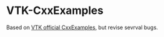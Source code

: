 # VTK-CxxExamples

Based on [VTK official CxxExamples](http://www.vtk.org/files/VTKTextbook/CxxExamples.tgz), but revise sevrval bugs.
